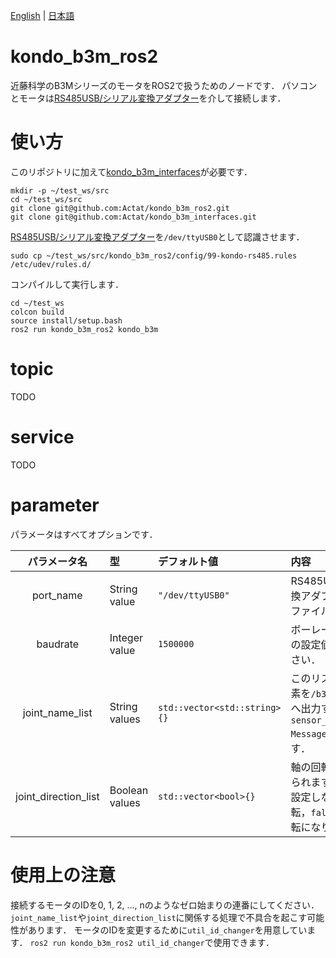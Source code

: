 [English](README.md) | [日本語](README.ja.md)

# kondo_b3m_ros2

近藤科学のB3MシリーズのモータをROS2で扱うためのノードです．
パソコンとモータは[RS485USB/シリアル変換アダプター](https://kondo-robot.com/product/02133)を介して接続します．

# 使い方

このリポジトリに加えて[kondo_b3m_interfaces](https://github.com/Actat/kondo_b3m_interfaces)が必要です．

```
mkdir -p ~/test_ws/src
cd ~/test_ws/src
git clone git@github.com:Actat/kondo_b3m_ros2.git
git clone git@github.com:Actat/kondo_b3m_interfaces.git
```

[RS485USB/シリアル変換アダプター](https://kondo-robot.com/product/02133)を`/dev/ttyUSB0`として認識させます．

```
sudo cp ~/test_ws/src/kondo_b3m_ros2/config/99-kondo-rs485.rules /etc/udev/rules.d/
```

コンパイルして実行します．

```
cd ~/test_ws
colcon build
source install/setup.bash
ros2 run kondo_b3m_ros2 kondo_b3m
```

# topic

TODO

# service

TODO

# parameter

パラメータはすべてオプションです．

|パラメータ名|型|デフォルト値|内容|
|:-:|:--|:--|:--|
|port_name|String value|`"/dev/ttyUSB0"`|RS485USB/シリアル変換アダプターのデバイスファイルの場所です．|
|baudrate|Integer value|`1500000`|ボーレートです．モータの設定値に合わせてください．|
|joint_name_list|String values|`std::vector<std::string>{}`|このリストのID番目の要素を`/b3m_joint_states`へ出力する`sensor_msgs/JointState Message`の`name`にします．
|joint_direction_list|Boolean values|`std::vector<bool>{}`|軸の回転方向を切り替えられます．`true`の場合と設定しない場合は正回転，`false`の場合は逆回転になります．|

# 使用上の注意

接続するモータのIDを0, 1, 2, ..., nのようなゼロ始まりの連番にしてください．
`joint_name_list`や`joint_direction_list`に関係する処理で不具合を起こす可能性があります．
モータのIDを変更するために`util_id_changer`を用意しています．
`ros2 run kondo_b3m_ros2 util_id_changer`で使用できます．

